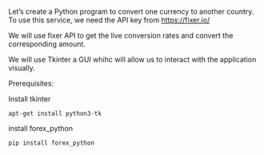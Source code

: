 Let’s create a Python program to convert one currency to another country.
To use this service, we need the API key from https://fixer.io/

We will use fixer API to get the live conversion rates and convert the corresponding amount.

We will use Tkinter a GUI whihc will allow us to interact with the application visually.

Prerequisites:

Install tkinter
```
apt-get install python3-tk
```

install forex_python
```
pip install forex_python
```
